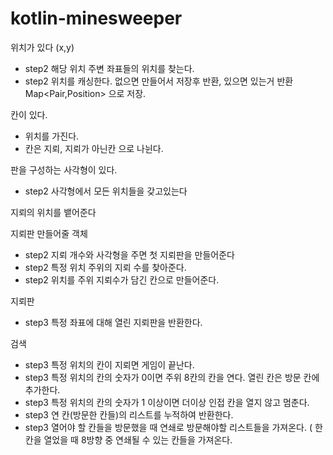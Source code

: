 # kotlin-minesweeper



위치가 있다 (x,y)

* step2 해당 위치 주변 좌표들의 위치를 찾는다.
* step2 위치를 캐싱한다. 없으면 만들어서 저장후 반환, 있으면 있는거 반환 Map<Pair,Position> 으로 저장.

칸이 있다.

* 위치를 가진다.
* 칸은 지뢰, 지뢰가 아닌칸 으로 나뉜다.

판을 구성하는 사각형이 있다.

* step2 사각형에서 모든 위치들을 갖고있는다

지뢰의 위치를 뱉어준다

지뢰판 만들어줄 객체

* step2 지뢰 개수와 사각형을 주면 첫 지뢰판을 만들어준다
* step2 특정 위치 주위의 지뢰 수를 찾아준다.
* step2 위치를 주위 지뢰수가 담긴 칸으로 만들어준다.

지뢰판

* step3 특정 좌표에 대해 열린 지뢰판을 반환한다.

검색

* step3 특정 위치의 칸이 지뢰면 게임이 끝난다.
* step3 특정 위치의 칸의 숫자가 0이면 주위 8칸의 칸을 연다. 열린 칸은 방문 칸에 추가한다.
* step3 특정 위치의 칸의 숫자가 1 이상이면 더이상 인접 칸을 열지 않고 멈춘다.
* step3 연 칸(방문한 칸들)의 리스트를 누적하여 반환한다.
* step3 열어야 할 칸들을 방문했을 때 연쇄로 방문해야할 리스트들을 가져온다. ( 한 칸을 열었을 때 8방향 중 연쇄될 수 있는 칸들을 가져온다.